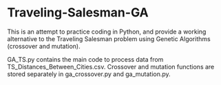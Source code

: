 # Traveling-Salesman-GA
This is an attempt to practice coding in Python, and provide a working alternative to the Traveling Salesman problem using Genetic Algorithms (crossover and mutation).

GA_TS.py contains the main code to process data from TS_Distances_Between_Cities.csv. Crossover and mutation functions are stored separately in ga_crossover.py and ga_mutation.py.
